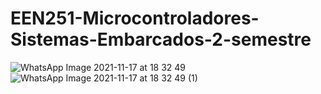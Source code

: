 # EEN251-Microcontroladores-Sistemas-Embarcados-2-semestre
 
![WhatsApp Image 2021-11-17 at 18 32 49](https://user-images.githubusercontent.com/56920123/142291172-b031a253-f02e-4e0d-8e1d-9490b48e0b4b.jpeg)
![WhatsApp Image 2021-11-17 at 18 32 49 (1)](https://user-images.githubusercontent.com/56920123/142291179-1563cb57-c7b0-462a-9d9e-2291f421a3a4.jpeg)
